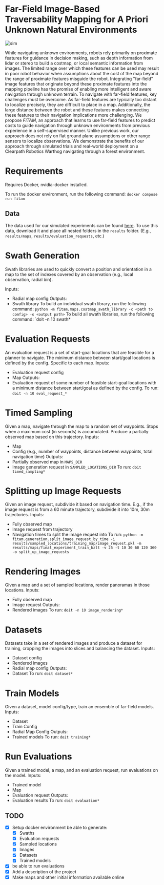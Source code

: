 # Far-Field Image-Based Traversability Mapping for **A Priori** Unknown Natural Environments

![sim](images/sim_pano_cropped.gif)

While navigating unknown environments, robots rely primarily on proximate features for guidance in decision making, such as depth information from lidar or stereo to build a costmap, or local semantic information from images. The limited range over which these features can be used may result in poor robot behavior when assumptions about the cost of the map beyond the range of proximate features misguide the robot. Integrating "far-field" image features that originate beyond these proximate features into the mapping pipeline has the promise of enabling more intelligent and aware navigation through unknown terrain. To navigate with far-field features, key challenges must be overcome. As far-field features are typically too distant to localize precisely, they are difficult to place in a map. Additionally, the large distance between the robot and these features makes connecting these features to their navigation implications more challenging. We propose *FITAM*, an approach that learns to use far-field features to predict costs to guide navigation through unknown environments from previous experience in a self-supervised manner. Unlike previous work, our approach does not rely on flat ground plane assumptions or other range sensors to localize observations. We demonstrate the benefits of our approach through simulated trials and real-world deployment on a Clearpath Robotics Warthog navigating through a forest environment.

# Requirements

Requires Docker, nvidia-docker installed.

To run the docker environment, run the following command:
`docker compose run fitam`

## Data

The data used for our simulated experiments can be found [here](https://drive.google.com/drive/folders/1H4AjAfGtS2qcKoP4iL32NAUBd4-wQmC6?usp=sharing). To use this data, download it and place all nested folders in the `results` folder. (E.g., `results/maps`, `results/evaluation_requests`, etc.)

# Swath Generation

Swath libraries are used to quickly convert a position and orientation in a map to the set of indexes covered by an observation (e.g., local observation, radial bin).

Inputs:

- Radial map config
Outputs:
- Swath library
To build an individual swath library, run the following command:
`python -m fitam.maps.costmap_swath_library -c <path to config> -o <output path>`
To build all swath libraries, run the following command:
`doit -n 10 swath*

# Evaluation Requests

An evaluation request is a set of start-goal locations that are feasible for a planner to navigate. The minimum distance between start/goal locations is defined by the config. Specific to each map.
Inputs:

- Evaluation request config
- Map
Outputs:
- Evaluation request of some number of feasible start-goal locations with a minimum distance between start/goal as defined by the config.
To run:
`doit -n 10 eval_request_*`

# Timed Sampling

Given a map, navigate through the map to a random set of waypoints. Stops when a maximum cost (in seconds) is accumulated. Produce a partially observed map based on this trajectory.
Inputs:

- Map
- Config (e.g., number of waypoints, distance between waypoints, total navigation time)
Outputs:
- Partially observed map in `MAPS_DIR`
- Image generation request in `SAMPLED_LOCATIONS_DIR`
To run:
`doit timed_sampling*`

# Splitting up Image Requests

Given an image request, subdivide it based on navigation time. E.g., if the image request is from a 60 minute trajectory, subdivide it into 10m, 30m trajectories.
Inputs:

- Fully observed map
- Image request from trajectory
- Navigation times to split the image request into
To run:
```python -m fitam.generation.split_image_request_by_time -i results/sampled_locations/training_map/image_request.pkl -m results/maps/final_experiment_train_balt -v 25 -t 10 30 60 120 360 -o split_up_image_requests```

# Rendering Images
Given a map and a set of sampled locations, render panoramas in those locations.
Inputs:
- Fully observed map
- Image request
Outputs:
- Rendered images
To run: 
`doit -n 10 image_rendering*`

# Datasets
Datasets take in a set of rendered images and produce a dataset for training, cropping the images into slices and balancing the dataset.
Inputs:
- Dataset config 
- Rendered images
- Radial map config
Outputs:
- Dataset
To run:
`doit dataset*`

# Train Models
Given a dataset, model config/type, train an ensemble of far-field models.
Inputs:
- Dataset
- Train Config
- Radial Map Config
Outputs:
- Trained models
To run:
`doit training*`


# Run Evaluations
Given a trained model, a map, and an evaluation request, run evaluations on the model.
Inputs:
- Trained model
- Map
- Evaluation request
Outputs:
- Evaluation results
To run:
`doit evaluation*`


## TODO

- [x] Setup docker environment
be able to generate:  
  - [x] Swaths
  - [x] Evaluation requests
  - [x] Sampled locations
  - [x] Images
  - [x] Datasets
  - [x] Trained models
- [x] be able to run evaluations
- [x] Add a description of the project
- [x] Make maps and other initial information available online
